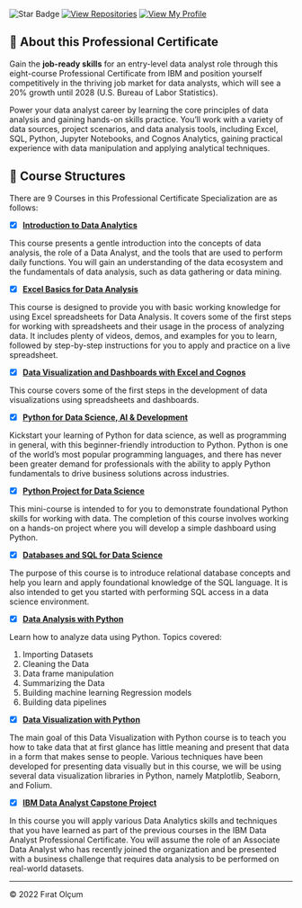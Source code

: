  ![Star Badge](https://img.shields.io/static/v1?label=%F0%9F%8C%9F&message=If%20Useful&style=style=flat&color=BC4E99)
 [![View Repositories](https://img.shields.io/badge/View-My_Repositories-blue?logo=GitHub)](https://github.com/firatolcum?tab=repositories)
[![View My Profile](https://img.shields.io/badge/View-My_Profile-green?logo=GitHub)](https://github.com/firatolcum) 

## 📍 About this Professional Certificate
Gain the **job-ready skills** for an entry-level data analyst role through this eight-course Professional Certificate from IBM and position yourself competitively in the thriving job market for data analysts, which will see a 20% growth until 2028 (U.S. Bureau of Labor Statistics).

Power your data analyst career by learning the core principles of data analysis and gaining hands-on skills practice. You’ll work with a variety of data sources, project scenarios, and data analysis tools, including Excel, SQL, Python, Jupyter Notebooks, and Cognos Analytics, gaining practical experience with data manipulation and applying analytical techniques.


## 📙 Course Structures

There are 9 Courses in this Professional Certificate Specialization are as follows:


- [x] [__Introduction to Data Analytics__](https://github.com/firatolcum/IBM_Data_Analyst_Professional_Certificate_Course/blob/master/07-Certificates/01-Introduction%20to%20Data%20Analytics.jpg)


This course presents a gentle introduction into the concepts of data analysis, the role of a Data Analyst, and the tools that are used to perform daily functions. You will gain an understanding of the data ecosystem and the fundamentals of data analysis, such as data gathering or data mining.


- [x] [__Excel Basics for Data Analysis__](https://github.com/firatolcum/IBM_Data_Analyst_Professional_Certificate_Course/blob/master/07-Certificates/02-Excel%20Basics%20for%20Data%20Analysis.jpg)

This course is designed to provide you with basic working knowledge for using Excel spreadsheets for Data Analysis. It covers some of the first steps for working with spreadsheets and their usage in the process of analyzing data.  It includes plenty of videos, demos, and examples for you to learn, followed by step-by-step instructions for you to apply and practice on a live spreadsheet.



- [X] [__Data Visualization and Dashboards with Excel and Cognos__ ](https://github.com/firatolcum/IBM_Data_Analyst_Professional_Certificate_Course/blob/master/07-Certificates/03-Data%20Visualization%20and%20Dashboards%20with%20Excel%20and%20Cognos.jpg)

This course covers some of the first steps in the development of data visualizations using spreadsheets and dashboards. 


- [x] [__Python for Data Science, AI & Development__](https://github.com/firatolcum/IBM_Data_Analyst_Professional_Certificate_Course/blob/master/07-Certificates/04-Python%20for%20Data%20Science%2CAI%20and%20Depelopment.jpg)

Kickstart your learning of Python for data science, as well as programming in general, with this beginner-friendly introduction to Python. Python is one of the world’s most popular programming languages, and there has never been greater demand for professionals with the ability to apply Python fundamentals to drive business solutions across industries. 


- [X] [__Python Project for Data Science__](https://github.com/firatolcum/IBM_Data_Analyst_Professional_Certificate_Course/blob/master/07-Certificates/05-Python%20Project%20for%20Data%20Science.jpg)

This mini-course is intended to for you to demonstrate foundational Python skills for working with data. The completion of this course involves working on a hands-on project where you will develop a simple dashboard using Python.


- [x] [__Databases and SQL for Data Science__](https://github.com/firatolcum/IBM_Data_Analyst_Professional_Certificate_Course/blob/master/07-Certificates/06-Databases%20and%20SQL%20for%20Data%20Science%20with%20Python.jpg)

The purpose of this course is to introduce relational database concepts and help you learn and apply foundational knowledge of the SQL language. It is also intended to get you started with performing SQL access in a data science environment.  


- [x] [__Data Analysis with Python__](https://github.com/firatolcum/IBM_Data_Analyst_Professional_Certificate_Course/blob/master/07-Certificates/07-Data%20Analysis%20with%20Python.jpg)

Learn how to analyze data using Python. Topics covered:

1) Importing Datasets
2) Cleaning the Data
3) Data frame manipulation
4) Summarizing the Data
5) Building machine learning Regression models
6) Building data pipelines


- [x] [__Data Visualization with Python__](https://github.com/firatolcum/IBM_Data_Analyst_Professional_Certificate_Course/blob/master/07-Certificates/08-Data%20Visualization%20with%20Python.jpg)

The main goal of this Data Visualization with Python course is to teach you how to take data that at first glance has little meaning and present that data in a form that makes sense to people. Various techniques have been developed for presenting data visually but in this course, we will be using several data visualization libraries in Python, namely Matplotlib, Seaborn, and Folium.


- [x] [__IBM Data Analyst Capstone Project__](https://github.com/firatolcum/IBM_Data_Analyst_Professional_Certificate_Course/blob/master/07-Certificates/09-IBM%20Data%20Analyst%20Capstone%20Project.jpg)

In this course you will apply various Data Analytics skills and techniques that you have learned as part of the previous courses in the IBM Data Analyst Professional Certificate. You will assume the role of an Associate Data Analyst who has recently joined the organization and be presented with a business challenge that requires data analysis to be performed on real-world datasets. 

---
<p>&copy; 2022 Fırat Olçum </p>
